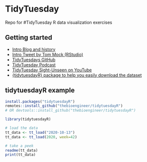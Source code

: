 # TidyTuesday
Repo for #TidyTuesday R data visualization exercises

## Getting started

- [Intro Blog and history](https://themockup.blog/posts/2018-12-11-tidytuesday-a-weekly-social-data-project-in-r/)
- [Intro Tweet by Tom Mock (RStudio)](https://twitter.com/thomas_mock/status/1315774083225845764?s=20)
- [TidyTuesdays GitHub](https://github.com/rfordatascience/tidytuesday/blob/master/README.md)
- [TidyTuesday Podcast](https://twitter.com/tidypod)
- [TidyTuesday Sight-Unseen on YouTube](https://www.youtube.com/watch?v=ImpXawPNCfM)
- [{tidytuesdayR} package to help you easily download the dataset](https://github.com/thebioengineer/tidytuesdayR)

## tidytuesdayR example

```r
install.packages("tidytuesdayR")
remotes::install_github("thebioengineer/tidytuesdayR")
# OR devtools::install_github("thebioengineer/tidytuesdayR")
```

```r
library(tidytuesdayR)

# load the data
tt_data <- tt_load("2020-10-13")
tt_data <- tt_load(2020, week=42)

# take a peek
readme(tt_data)
print(tt_data)
```
